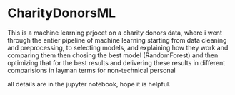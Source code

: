 
# CharityDonorsML

This is a machine learning prjocet on a charity donors data, where i went through the entier pipeline of machine learning
starting from data cleaning and preprocessing, to selecting models, and explaining how they work and comparing them
then chosing the best model (RandomForest) and then optimizing that for the best results
and delivering these results in different comparisions in layman terms for non-technical personal 

all details are in the jupyter notebook, hope it is helpful. 
